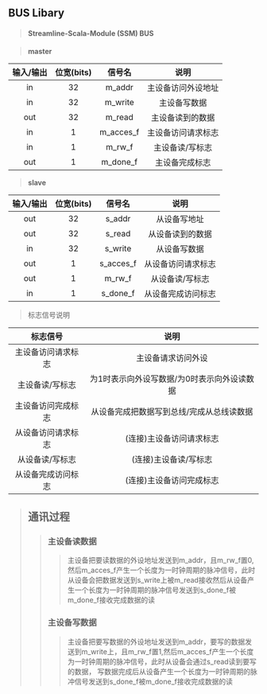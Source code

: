 ## BUS Libary
> #### Streamline-Scala-Module (SSM) BUS

> **master**          

|输入/输出| 位宽(bits)  |信号名        | 说明          
|:---:   | :----:     |:----:       | :----:      
|in      | 32         | m_addr      |主设备访问外设地址  
|in      | 32         | m_write     |主设备写数据      
|out     | 32         | m_read      |主设备读到的数据  
|in      | 1          | m_acces_f   |主设备访问请求标志 
|in      | 1          | m_rw_f      |主设备读/写标志      
|out     | 1          | m_done_f    |主设备完成标志 
> **slave**

|输入/输出| 位宽(bits)   |信号名      | 说明          
|:---:   | :----:      | :----:    |:----:   
|out     | 32          | s_addr    |从设备写地址
|out     | 32          | s_read    |从设备读到的数据
|in      | 32          | s_write   |从设备写数据
|out     | 1           | s_acces_f |从设备访问请求标志
|out     | 1           | m_rw_f    |从设备读/写标志 
|in      | 1           | s_done_f  |从设备完成访问标志
> 标志信号说明

|标志信号         |  说明  
|:---:           |  :----:
|主设备访问请求标志 |主设备请求访问外设
|主设备读/写标志   |为1时表示向外设写数据/为0时表示向外设读数据
|主设备访问完成标志 |从设备完成把数据写到总线/完成从总线读数据
|从设备访问请求标志 |(连接)主设备访问请求标志 
|从设备读/写标志   |(连接)主设备读/写标志 
|从设备完成访问标志 |(连接)主设备访问完成标志 

> ## 通讯过程
>> ### 主设备读数据
>>> 主设备把要读数据的外设地址发送到m_addr，且m_rw_f置0,然后m_acces_f产生一个长度为一时钟周期的脉冲信号，此时从设备会把数据发送到s_write上被m_read接收然后从设备产生一个长度为一时钟周期的脉冲信号发送到s_done_f被m_done_f接收完成数据的读
>> ### 主设备写数据
>>> 主设备把要写数据的外设地址发送到m_addr，要写的数据发送到m_write上，且m_rw_f置1,然后m_acces_f产生一个长度为一时钟周期的脉冲信号，此时从设备会通过s_read读到要写的数据， 写数据完成后从设备产生一个长度为一时钟周期的脉冲信号发送到s_done_f被m_done_f接收完成数据的读